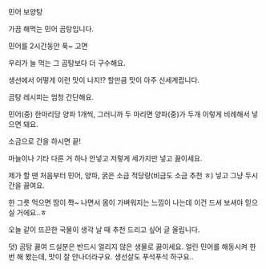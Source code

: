 민어 보양탕

가끔 해먹는 민어 곰탕입니다.
 
민어를 2시간동안 푹~ 고면
 
우리가 늘 먹는 그 곰탕보다 더 구수해요.
 
생선에서 어떻게 이런 맛이 나지!? 할만큼 맛이 아주 신세계랍니다.
 
곰탕 레시피는 엄청 간단해요.
 
민어(중) 한마리당 양파 1개씩, 그러니까 두 마리면 양파(중)가 두개 이렇게 비례해서 넣으면 돼요.
 
소금으로 간을 하시면 끝!
 
마늘이나 기타 다른 거 하나 안넣고 저렇게 세가지만 넣고 끓이세요.
 
제가 할 땐 처음부터 민어, 양파, 굵은 소금 적당량(비금도 소금 추천 ㅎ) 넣고 그냥 두시간을 끓여요.
 
한 그릇 먹으면 땀이 쫙~ 나면서 몸이 가벼워지는 느낌이 나는데 이건 드셔 보셔야 믿으실 거에요..ㅎ
 
오늘 같이 뜨끈한 국물이 생각 날 때 추천 드리고 싶어 글 올립니다.
 
덧) 곰탕 끓여 드실분은 반드시 얼리지 않은 생물로 끓이세요. 얼린 민어를 해동시켜 한번 해 봤는데, 맛이 잘 안나더라구요. 생선살도 푸석푸석 하구요..
